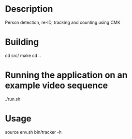 # Description
Person detection, re-ID, tracking and counting using CMK

# Building
cd src/
make
cd ..

# Running the application on an example video sequence
./run.sh

# Usage
source env.sh
bin/tracker -h
